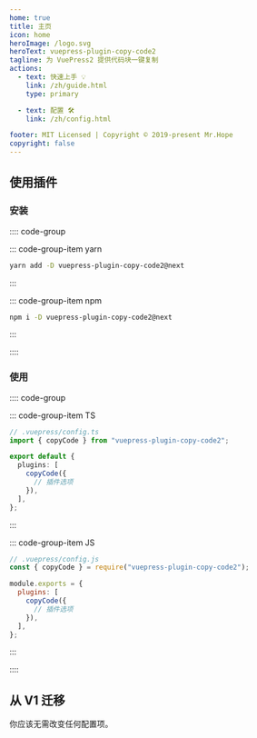 ```yaml
---
home: true
title: 主页
icon: home
heroImage: /logo.svg
heroText: vuepress-plugin-copy-code2
tagline: 为 VuePress2 提供代码块一键复制
actions:
  - text: 快速上手 💡
    link: /zh/guide.html
    type: primary

  - text: 配置 🛠
    link: /zh/config.html

footer: MIT Licensed | Copyright © 2019-present Mr.Hope
copyright: false
---
```


## 使用插件

### 安装

:::: code-group

::: code-group-item yarn

```bash
yarn add -D vuepress-plugin-copy-code2@next
```

:::

::: code-group-item npm

```bash
npm i -D vuepress-plugin-copy-code2@next
```

:::

::::

### 使用

:::: code-group

::: code-group-item TS

```ts
// .vuepress/config.ts
import { copyCode } from "vuepress-plugin-copy-code2";

export default {
  plugins: [
    copyCode({
      // 插件选项
    }),
  ],
};
```

:::

::: code-group-item JS

```js
// .vuepress/config.js
const { copyCode } = require("vuepress-plugin-copy-code2");

module.exports = {
  plugins: [
    copyCode({
      // 插件选项
    }),
  ],
};
```

:::

::::

## 从 V1 迁移

你应该无需改变任何配置项。
